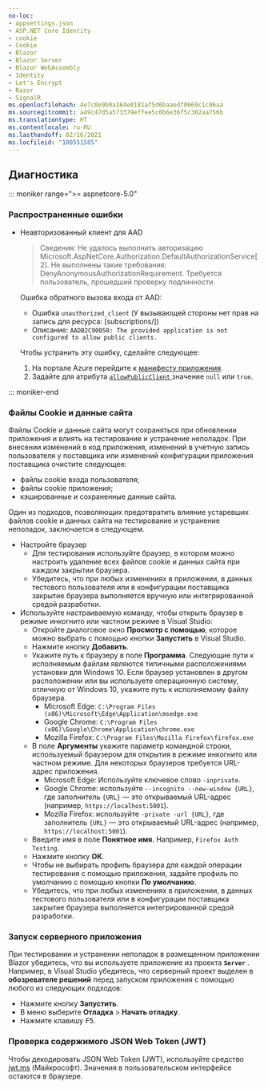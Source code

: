 ```yaml
---
no-loc:
- appsettings.json
- ASP.NET Core Identity
- cookie
- Cookie
- Blazor
- Blazor Server
- Blazor WebAssembly
- Identity
- Let's Encrypt
- Razor
- SignalR
ms.openlocfilehash: 4e7c0e9b0a164e0181af5d6baaedf0669c1c06aa
ms.sourcegitcommit: a49c47d5a573379effee5c6b6e36f5c302aa756b
ms.translationtype: HT
ms.contentlocale: ru-RU
ms.lasthandoff: 02/16/2021
ms.locfileid: "100551585"
---
```

## <a name="troubleshoot"></a>Диагностика

::: moniker range=">= aspnetcore-5.0"

### <a name="common-errors"></a>Распространенные ошибки

* Неавторизованный клиент для AAD

  > Сведения: Не удалось выполнить авторизацию Microsoft.AspNetCore.Authorization.DefaultAuthorizationService[2]. Не выполнены такие требования: DenyAnonymousAuthorizationRequirement. Требуется пользователь, прошедший проверку подлинности.

  Ошибка обратного вызова входа от AAD:

  * Ошибка `unauthorized_client` (У вызывающей стороны нет прав на запись для ресурса: [subscriptions/])
  * Описание: `AADB2C90058: The provided application is not configured to allow public clients.`

  Чтобы устранить эту ошибку, сделайте следующее:

  1. На портале Azure перейдите к [манифесту приложения](/azure/active-directory/develop/reference-app-manifest).
  1. Задайте для атрибута [ `allowPublicClient` ](/azure/active-directory/develop/reference-app-manifest#allowpublicclient-attribute) значение `null` или `true`.

::: moniker-end

### <a name="cookies-and-site-data"></a>Файлы Cookie и данные сайта

Файлы Cookie и данные сайта могут сохраняться при обновлении приложения и влиять на тестирование и устранение неполадок. При внесении изменений в код приложения, изменений в учетную запись пользователя у поставщика или изменений конфигурации приложения поставщика очистите следующее:

* файлы cookie входа пользователя;
* файлы cookie приложения;
* кэшированные и сохраненные данные сайта.

Один из подходов, позволяющих предотвратить влияние устаревших файлов cookie и данных сайта на тестирование и устранение неполадок, заключается в следующем.

* Настройте браузер
  * Для тестирования используйте браузер, в котором можно настроить удаление всех файлов cookie и данных сайта при каждом закрытии браузера.
  * Убедитесь, что при любых изменениях в приложении, в данных тестового пользователя или в конфигурации поставщика закрытие браузера выполняется вручную или интегрированной средой разработки.
* Используйте настраиваемую команду, чтобы открыть браузер в режиме инкогнито или частном режиме в Visual Studio:
  * Откройте диалоговое окно **Просмотр с помощью**, которое можно выбрать с помощью кнопки **Запустить** в Visual Studio.
  * Нажмите кнопку **Добавить**.
  * Укажите путь к браузеру в поле **Программа**. Следующие пути к исполняемым файлам являются типичными расположениями установки для Windows 10. Если браузер установлен в другом расположении или вы используете операционную систему, отличную от Windows 10, укажите путь к исполняемому файлу браузера.
    * Microsoft Edge: `C:\Program Files (x86)\Microsoft\Edge\Application\msedge.exe`
    * Google Chrome: `C:\Program Files (x86)\Google\Chrome\Application\chrome.exe`
    * Mozilla Firefox: `C:\Program Files\Mozilla Firefox\firefox.exe`
  * В поле **Аргументы** укажите параметр командной строки, используемый браузером для открытия в режиме инкогнито или частном режиме. Для некоторых браузеров требуется URL-адрес приложения.
    * Microsoft Edge: Используйте ключевое слово `-inprivate`.
    * Google Chrome: используйте `--incognito --new-window {URL}`, где заполнитель `{URL}` — это открываемый URL-адрес (например, `https://localhost:5001`).
    * Mozilla Firefox: используйте `-private -url {URL}`, где заполнитель `{URL}` — это открываемый URL-адрес (например, `https://localhost:5001`).
  * Введите имя в поле **Понятное имя**. Например, `Firefox Auth Testing`.
  * Нажмите кнопку **ОК**.
  * Чтобы не выбирать профиль браузера для каждой операции тестирования с помощью приложения, задайте профиль по умолчанию с помощью кнопки **По умолчанию**.
  * Убедитесь, что при любых изменениях в приложении, в данных тестового пользователя или в конфигурации поставщика закрытие браузера выполняется интегрированной средой разработки.

### <a name="run-the-server-app"></a>Запуск серверного приложения

При тестировании и устранении неполадок в размещенном приложении Blazor убедитесь, что вы используете приложение из проекта **`Server`** . Например, в Visual Studio убедитесь, что серверный проект выделен в **обозревателе решений** перед запуском приложения с помощью любого из следующих подходов:

* Нажмите кнопку **Запустить**.
* В меню выберите **Отладка** > **Начать отладку**.
* Нажмите клавишу <kbd>F5</kbd>.

### <a name="inspect-the-content-of-a-json-web-token-jwt"></a>Проверка содержимого JSON Web Token (JWT)

Чтобы декодировать JSON Web Token (JWT), используйте средство [jwt.ms](https://jwt.ms/) (Майкрософт). Значения в пользовательском интерфейсе остаются в браузере.
